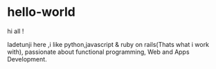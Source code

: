 # hello-world
hi all !

Iadetunji here ,i like python,javascript & ruby on rails(Thats what i work with),
passionate about functional programming, Web and Apps Development.
